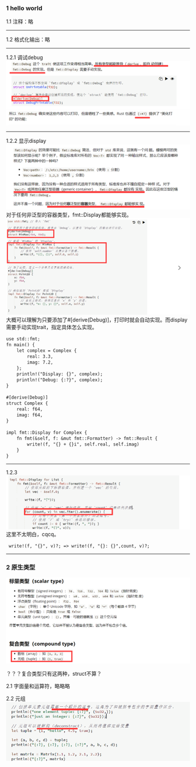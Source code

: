 ### 1 hello world
1.1 注释：略
***
1.2 格式化输出：略
***
1.2.1 调试debug
![](images/2021-07-10-18-23-55.png)
![](images/2021-07-10-18-24-48.png)
***
1.2.2 显示display
![](images/2021-07-11-16-17-20.png)
对于任何非泛型的容器类型，fmt::Display都能够实现。
![](images/2021-07-11-16-27-15.png)
大概可以理解为只要添加了#[derive(Debug)]，打印时就会自动实现。而display需要手动实现trait，指定具体怎么实现。
```
use std::fmt;
fn main() {
    let complex = Complex {
        real: 3.3,
        imag: 7.2,
    };
    println!("Display: {}", complex);
    println!("Debug: {:?}", complex);
}

#[derive(Debug)]
struct Complex {
    real: f64,
    imag: f64,
}

impl fmt::Display for Complex {
    fn fmt(&self, f: &mut fmt::Formatter) -> fmt::Result {
        write!(f, "{} + {}i", self.real, self.imag)
    }
}
```
***
1.2.3
![](images/2021-07-11-17-04-32.png)
这里不太明白，cqcq。

```
 write!(f, "{}", v)?; => write!(f, "{}: {}",count, v)?;
```

***  
### 2 原生类型
![](images/2021-07-11-02-43-01.png)

？？？复合类型只有这两种，struct不算？

2.1 字面量和运算符，略略略

2.2 元组
![](images/2021-07-11-02-51-25.png)
